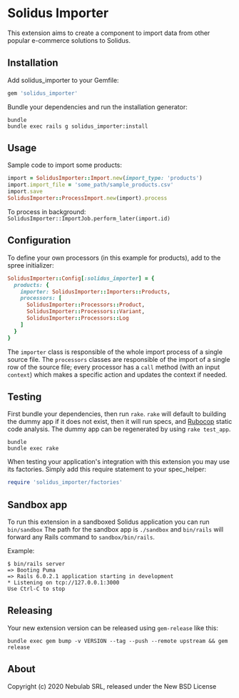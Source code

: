 # Solidus Importer

This extension aims to create a component to import data from other popular
e-commerce solutions to Solidus.

## Installation

Add solidus_importer to your Gemfile:

```ruby
gem 'solidus_importer'
```

Bundle your dependencies and run the installation generator:

```shell
bundle
bundle exec rails g solidus_importer:install
```

## Usage

Sample code to import some products:

```ruby
import = SolidusImporter::Import.new(import_type: 'products')
import.import_file = 'some_path/sample_products.csv'
import.save
SolidusImporter::ProcessImport.new(import).process
```

To process in background: `SolidusImporter::ImportJob.perform_later(import.id)`

## Configuration

To define your own processors (in this example for products), add to the spree
initializer:

```ruby
SolidusImporter::Config[:solidus_importer] = {
  products: {
    importer: SolidusImporter::Importers::Products,
    processors: [
      SolidusImporter::Processors::Product,
      SolidusImporter::Processors::Variant,
      SolidusImporter::Processors::Log
    ]
  }
}
```

The `importer` class is responsible of the whole import process of a single
source file. The `processors` classes are responsible of the import of a single
row of the source file; every processor has a `call` method (with an input
`context`) which makes a specific action and updates the context if needed.

## Testing

First bundle your dependencies, then run `rake`. `rake` will default to building
the dummy app if it does not exist, then it will run specs, and [Rubocop](https://github.com/bbatsov/rubocop) static code analysis. The dummy app can be regenerated by using
`rake test_app`.

```shell
bundle
bundle exec rake
```

When testing your application's integration with this extension you may use its factories.
Simply add this require statement to your spec_helper:

```ruby
require 'solidus_importer/factories'

```
Sandbox app
-----------

To run this extension in a sandboxed Solidus application you can run `bin/sandbox`
The path for the sandbox app is `./sandbox` and `bin/rails` will forward any Rails command
to `sandbox/bin/rails`.

Example:

```shell
$ bin/rails server
=> Booting Puma
=> Rails 6.0.2.1 application starting in development
* Listening on tcp://127.0.0.1:3000
Use Ctrl-C to stop
```

Releasing
---------

Your new extension version can be released using `gem-release` like this:

```shell
bundle exec gem bump -v VERSION --tag --push --remote upstream && gem release
```

## About

Copyright (c) 2020 Nebulab SRL, released under the New BSD License
